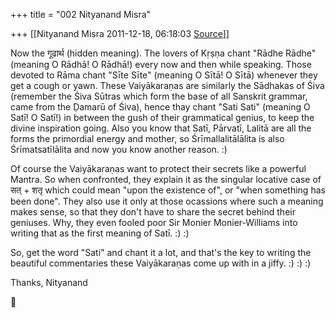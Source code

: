 +++
title = "002 Nityanand Misra"

+++
[[Nityanand Misra	2011-12-18, 06:18:03 [Source](https://groups.google.com/g/samskrita/c/jHzfbiNJ8wI)]]



  
Now the गूढार्थ (hidden meaning). The lovers of Kṛṣṇa chant "Rādhe Rādhe" (meaning O Rādhā! O Rādhā!) every now and then while speaking. Those devoted to Rāma chant "Sīte Sīte" (meaning O Sītā! O Sītā)
whenever they get a cough or yawn. These Vaiyākaraṇas are similarly the Sādhakas of Śiva (remember the Śiva Sūtras which form the base of all Sanskrit grammar, came from the Ḍamarū of Śiva), hence thay chant "Sati Sati" (meaning O Satī! O Satī!) in between the gush of their grammatical genius, to keep the divine inspiration going. Also you know that Satī, Pārvatī, Lalitā are all the forms the primordial energy and mother, so Śrīmallalitālālita is also Śrīmatsatīlālita and now you know another reason. :)  
  
Of course the Vaiyākaraṇas want to protect their secrets like a powerful Mantra. So when confronted, they explain it as the singular locative case of सत् + शतृ which could mean "upon the existence of", or "when something has been done". They also use it only at those ocassions where such a meaning makes sense, so that they don't have to share the secret behind their geniuses. Why, they even fooled poor Sir Monier Monier-Williams into writing that as the first meaning of Satī. :) :)  
  
So, get the word "Sati" and chant it a lot, and that's the key to writing the beautiful commentaries these Vaiyākaraṇas come up with in a jiffy. :) :) :)  
  
Thanks, Nityanand



